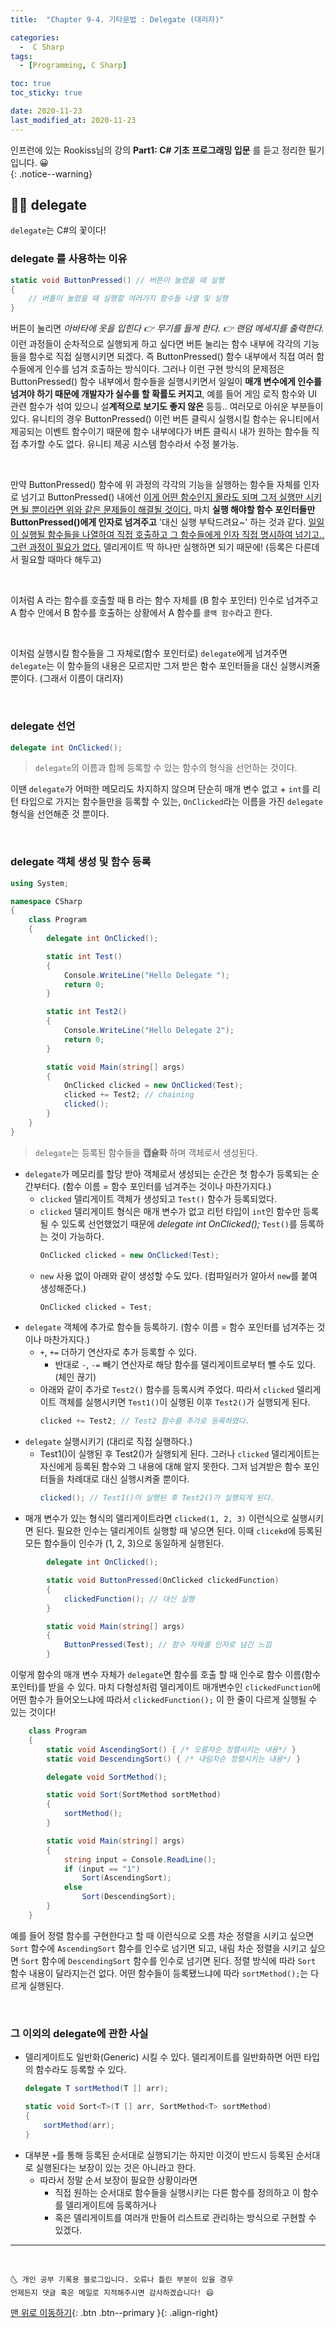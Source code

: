 ```yaml
---
title:  "Chapter 9-4. 기타문법 : Delegate (대리자)" 

categories:
  -  C Sharp
tags:
  - [Programming, C Sharp]

toc: true
toc_sticky: true

date: 2020-11-23
last_modified_at: 2020-11-23
---
```


인프런에 있는 Rookiss님의 강의 **Part1: C# 기초 프로그래밍 입문** 를 듣고 정리한 필기입니다. 😀  
{: .notice--warning}


## 👩🏼 delegate

`delegate`는 C#의 꽃이다! 

### delegate 를 사용하는 이유

```c#
static void ButtonPressed() // 버튼이 눌렸을 때 실행
{
    // 버틀이 눌렸을 때 실행할 여러가지 함수들 나열 및 실행
}
```

버튼이 눌리면 *아바타에 옷을 입힌다 👉 무기를 들게 한다. 👉 랜덤 메세지를 출력한다.* 이런 과정들이 순차적으로 실행되게 하고 싶다면 버튼 눌리는 함수 내부에 각각의 기능들을 함수로 직접 실행시키면 되겠다. 즉 ButtonPressed() 함수 내부에서 직접 여러 함수들에게 인수를 넘겨 호출하는 방식이다. 그러나 이런 구현 방식의 문제점은 ButtonPressed() 함수 내부에서 함수들을 실행시키면서 일일이 **매개 변수에게 인수를 넘겨야 하기 때문에 개발자가 실수를 할 확률도 커지고**, 예를 들어 게임 로직 함수와 UI 관련 함수가 섞여 있으니 설**계적으로 보기도 좋지 않은** 등등.. 여러모로 아쉬운 부분들이 있다. 유니티의 경우 ButtonPressed() 이런 버튼 클릭시 실행시킬 함수는 유니티에서 제공되는 이벤트 함수이기 때문에 함수 내부에다가 버튼 클릭시 내가 원하는 함수들 직접 추가할 수도 없다. 유니티 제공 시스템 함수라서 수정 불가능.

<br>

만약 ButtonPressed() 함수에 위 과정의 각각의 기능을 실행하는 함수들 자체를 인자로 넘기고 ButtonPressed() 내에선 <u>이게 어떤 함수인지 몰라도 되며 그저 실행만 시키면 될 뿐이라면 위와 같은 문제들이 해결될 것이다.</u> 마치 **실행 해야할 함수 포인터들만 ButtonPressed()에게 인자로 넘겨주고** '대신 실행 부탁드려요~' 하는 것과 같다. <u>일일이 실행될 함수들을 나열하여 직접 호출하고 그 함수들에게 인자 직접 명시하여 넘기고.. 그런 과정이 필요가 없다.</u> 델리게이트 딱 하나만 실행하면 되기 때문에! (등록은 다른데서 필요할 때마다 해두고)

<br>

이처럼 A 라는 함수를 호출할 때 B 라는 함수 자체를 (B 함수 포인터) 인수로 넘겨주고 A 함수 안에서 B 함수를 호출하는 상황에서 A 함수를 `콜백 함수`라고 한다.

<br>

이처럼 실행시킬 함수들을 그 자체로(함수 포인터로) `delegate`에게 넘겨주면 `delegate`는 이 함수들의 내용은 모르지만 그저 받은 함수 포인터들을 대신 실행시켜줄 뿐이다. (그래서 이름이 대리자)

<br>

### delegate 선언 

```c#
delegate int OnClicked(); 
```

> `delegate`의 이름과 함께 등록할 수 있는 함수의 형식을 선언하는 것이다.

이땐 `delegate`가 어떠한 메모리도 차지하지 않으며 단순히 매개 변수 없고 + `int`를 리턴 타입으로 가지는 함수들만을 등록할 수 있는, `OnClicked`라는 이름을 가진 `delegate` 형식을 선언해준 것 뿐이다. 

<br>

### delegate 객체 생성 및 함수 등록 

```c#
using System;

namespace CSharp
{
    class Program
    {
        delegate int OnClicked(); 

        static int Test()
        {
            Console.WriteLine("Hello Delegate ");
            return 0;
        }

        static int Test2()
        {
            Console.WriteLine("Hello Delegate 2");
            return 0;
        }

        static void Main(string[] args)
        {
            OnClicked clicked = new OnClicked(Test);
            clicked += Test2; // chaining
            clicked();
        }
    }
}
```

> `delegate`는 등록된 함수들을 **캡슐화** 하며 객체로서 생성된다.

- `delegate`가 메모리를 할당 받아 객체로서 생성되는 순간은 첫 함수가 등록되는 순간부터다. (함수 이름 = 함수 포인터를 넘겨주는 것이나 마찬가지다.)
  - `clicked` 델리게이트 객체가 생성되고 `Test()` 함수가 등록되었다.
  - `clicked` 델리게이트 형식은 매개 변수가 없고 리턴 타입이 `int`인 함수만 등록될 수 있도록 선언했었기 때문에 *delegate int OnClicked();* `Test()`를 등록하는 것이 가능하다. 
    ```c#
    OnClicked clicked = new OnClicked(Test);
    ```
  - `new` 사용 없이 아래와 같이 생성할 수도 있다. (컴파일러가 알아서 `new`를 붙여 생성해준다.)
    ```c#
    OnClicked clicked = Test;
    ```
- `delegate` 객체에 추가로 함수들 등록하기. (함수 이름 = 함수 포인터를 넘겨주는 것이나 마찬가지다.)
  - `+`, `+=` 더하기 연산자로 추가 등록할 수 있다.
    - 반대로 `-`, `-=` 빼기 연산자로 해당 함수를 델리게이트로부터 뺄 수도 있다.(체인 끊기)
  - 아래와 같이 추가로 `Test2()` 함수를 등록시켜 주었다. 따라서 `clicked` 델리게이트 객체를 실행시키면 `Test1()`이 실행된 이후 `Test2()`가 실행되게 된다.
    ```c#
    clicked += Test2; // Test2 함수를 추가로 등록하였다.
    ```
- `delegate` 실행시키기 (대리로 직접 실행하다.)
  - Test1()이 실행된 후 Test2()가 실행되게 된다. 그러나 `clicked` 델리게이트는 자신에게 등록된 함수와 그 내용에 대해 알지 못한다. 그저 넘겨받은 함수 포인터들을 차례대로 대신 실행시켜줄 뿐이다.
    ```c#
    clicked(); // Test1()이 실행된 후 Test2()가 실행되게 된다.
    ```
- 매개 변수가 있는 형식의 델리게이트라면 `clicked(1, 2, 3)` 이런식으로 실행시키면 된다. 필요한 인수는 델리게이트 실행할 때 넣으면 된다. 이때 `clicekd`에 등록된 모든 함수들이 인수가 (1, 2, 3)으로 동일하게 실행된다.

```c#
        delegate int OnClicked();

        static void ButtonPressed(OnClicked clickedFunction)  
        {
            clickedFunction(); // 대신 실행
        }

        static void Main(string[] args)
        {
            ButtonPressed(Test); // 함수 자체를 인자로 넘긴 느낌
        }
```

이렇게 함수의 매개 변수 자체가 `delegate`면 함수를 호출 할 때 인수로 함수 이름(함수 포인터)를 받을 수 있다. 마치 다형성처럼 델리게이트 매개변수인 `clickedFunction`에 어떤 함수가 들어오느냐에 따라서 `clickedFunction();` 이 한 줄이 다르게 실행될 수 있는 것이다! 

```c#
    class Program
    {
        static void AscendingSort() { /* 오름차순 정렬시키는 내용*/ }
        static void DescendingSort() { /* 내림차순 정렬시키는 내용*/ }

        delegate void SortMethod();   

        static void Sort(SortMethod sortMethod)  
        {
            sortMethod(); 
        }

        static void Main(string[] args)
        {
            string input = Console.ReadLine();
            if (input == "1")
                Sort(AscendingSort);
            else
                Sort(DescendingSort);
        }
    }
```

예를 들어 정렬 함수를 구현한다고 할 때 이런식으로 오름 차순 정렬을 시키고 싶으면 `Sort` 함수에 `AscendingSort` 함수를 인수로 넘기면 되고, 내림 차순 정렬을 시키고 싶으면 `Sort` 함수에 `DescendingSort` 함수를 인수로 넘기면 된다. 정렬 방식에 따라 `Sort` 함수 내용이 달라지는건 없다. 어떤 함수들이 등록됐느냐에 따라 `sortMethod();`는 다르게 실행된다.


<br>

### 그 이외의 delegate에 관한 사실

- 델리게이트도 일반화(Generic) 시킬 수 있다. 델리게이트를 일반화하면 어떤 타입의 함수라도 등록할 수 있다.
  ```c#
  delegate T sortMethod(T [] arr);

  static void Sort<T>(T [] arr, SortMethod<T> sortMethod)
  {
      sortMethod(arr);
  } 
  ```
- 대부분 `+`를 통해 등록된 순서대로 실행되기는 하지만 이것이 반드시 등록된 순서대로 실행된다는 보장이 있는 것은 아니라고 한다.
  - 따라서 정말 순서 보장이 필요한 상황이라면 
    - 직접 원하는 순서대로 함수들을 실행시키는 다른 함수를 정의하고 이 함수를 델리게이트에 등록하거나
    - 혹은 델리게이트를 여러개 만들어 리스트로 관리하는 방식으로 구현할 수 있겠다.


***
<br>

    🌜 개인 공부 기록용 블로그입니다. 오류나 틀린 부분이 있을 경우 
    언제든지 댓글 혹은 메일로 지적해주시면 감사하겠습니다! 😄

[맨 위로 이동하기](#){: .btn .btn--primary }{: .align-right}